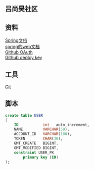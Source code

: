 ## 吕尚昊社区

## 资料
[Spring文档](https://spring.io/guides)  
[spring的web文档](https://spring.io/guides/gs/serving-web-content/)  
[Github OAuth ](https://developer.github.com/apps/)  
[Github deploy key](https://developer.github.com/v3/guides/managing-deploy-keys/#deploy-keys)

## 工具
[Git](https://git-scm.com/)

## 脚本
```sql
create table USER
(
    ID           int   auto_increment,
    NAME         VARCHAR(50),
    ACCOUNT_ID   VARCHAR(100),
    TOKEN        CHAR(36),
    GMT_CREATE   BIGINT,
    GMT_MODIFIED BIGINT,
    constraint USER_PK
        primary key (ID)
);
```